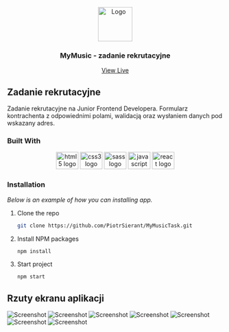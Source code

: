 <div align="center">
  <a href="https://github.com/othneildrew/Best-README-Template">
    <img src="https://github.com/PiotrSierant/portfolioWeb/blob/master/public/images/logo_darkblue.svg" alt="Logo" width="80" height="80">
  </a>

<h3 align="center">MyMusic - zadanie rekrutacyjne</h3>

  <p align="center">
    <a href="https://piotrsierant.github.io/MyMusicTask/">View Live</a>
  </p>
</div>

## Zadanie rekrutacyjne

Zadanie rekrutacyjne na Junior Frontend Developera. Formularz kontrachenta z odpowiednimi polami, walidacją oraz wysłaniem danych pod wskazany adres.

### Built With

<div align="center">
  <img src="https://cdn.jsdelivr.net/gh/devicons/devicon/icons/html5/html5-original.svg" height="40" width="52" alt="html5 logo"  />
  <img src="https://github.com/devicons/devicon/blob/master/icons/css3/css3-original.svg" height="40" width="52" alt="css3 logo"  />
  <img src="https://cdn.jsdelivr.net/gh/devicons/devicon/icons/sass/sass-original.svg" height="40" width="52" alt="sass logo"  />
  <img src="https://cdn.jsdelivr.net/gh/devicons/devicon/icons/javascript/javascript-original.svg" height="40" width="52" alt="javascript logo"  />
  <img src="https://github.com/devicons/devicon/blob/master/icons/react/react-original.svg" height="40" width="52" alt="react logo"  />
</div>

### Installation

_Below is an example of how you can  installing app._

1. Clone the repo
   ```sh
   git clone https://github.com/PiotrSierant/MyMusicTask.git
   ```
2. Install NPM packages
   ```sh
   npm install
   ```
3. Start project
   ```sh
   npm start
   ```

## Rzuty ekranu aplikacji

<img src="image/MyMusic-Task.png" alt="Screenshot">
<img src="image/MyMusic-Task_7.png" alt="Screenshot">
<img src="image/MyMusic-Task_2.png" alt="Screenshot">
<img src="image/MyMusic-Task_3.png" alt="Screenshot">
<img src="image/MyMusic-Task_4.png" alt="Screenshot">
<img src="image/MyMusic-Task_5.png" alt="Screenshot">
<img src="image/MyMusic-Task_6.png" alt="Screenshot">
